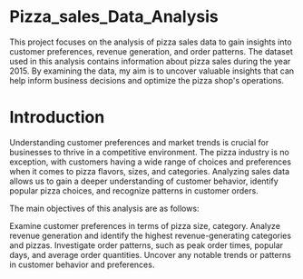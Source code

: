 # Pizza_sales_Data_Analysis
This project focuses on the analysis of pizza sales data to gain insights into customer preferences, revenue generation, and order patterns. The dataset used in this analysis contains information about pizza sales during the year 2015. By examining the data, my aim is to uncover valuable insights that can help inform business decisions and optimize the pizza shop's operations.

# Introduction
Understanding customer preferences and market trends is crucial for businesses to thrive in a competitive environment. The pizza industry is no exception, with customers having a wide range of choices and preferences when it comes to pizza flavors, sizes, and categories. Analyzing sales data allows us to gain a deeper understanding of customer behavior, identify popular pizza choices, and recognize patterns in customer orders.

The main objectives of this analysis are as follows:

  Examine customer preferences in terms of pizza size, category.
  Analyze revenue generation and identify the highest revenue-generating categories and pizzas.
  Investigate order patterns, such as peak order times, popular days, and average order quantities.
  Uncover any notable trends or patterns in customer behavior and preferences.
